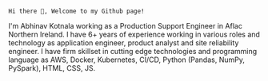 																							Hi there 👋, Welcome to my Github page!

I'm Abhinav Kotnala working as a Production Support Engineer in Aflac Northern Ireland.
I have 6+ years of experience working in various roles and technology as application engineer, product analyst and site reliability engineer.
I have firm skillset in cutting edge technologies and programming language as AWS, Docker, Kubernetes, CI/CD, Python (Pandas, NumPy, PySpark), HTML, CSS, JS.
						
